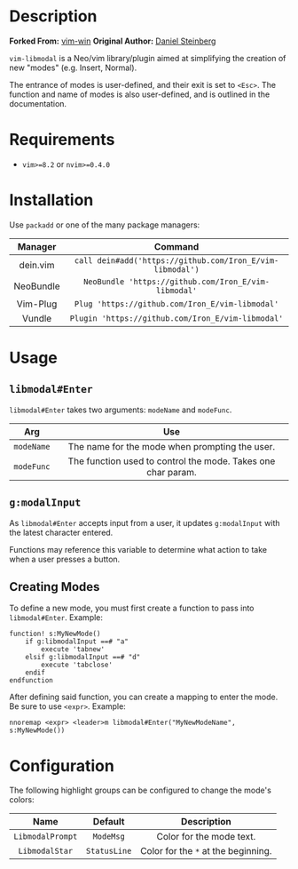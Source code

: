 # Description

__Forked From:__ [vim-win](https://github.com/dstein64/vim-win)
__Original Author:__ [Daniel Steinberg](https://www.dannyadam.com)

`vim-libmodal` is a Neo/vim library/plugin aimed at simplifying the creation of new "modes" (e.g. Insert, Normal).

The entrance of modes is user-defined, and their exit is set to `<Esc>`. The function and name of modes is also user-defined, and is outlined in the documentation.

# Requirements

* `vim>=8.2` or `nvim>=0.4.0`

# Installation

Use `packadd` or one of the many package managers:

| Manager   | Command                                                   |
|:---------:|:---------------------------------------------------------:|
| dein.vim  | `call dein#add('https://github.com/Iron_E/vim-libmodal')` |
| NeoBundle | `NeoBundle 'https://github.com/Iron_E/vim-libmodal'`      |
| Vim-Plug  | `Plug 'https://github.com/Iron_E/vim-libmodal'`           |
| Vundle    | `Plugin 'https://github.com/Iron_E/vim-libmodal'`         |

# Usage

## `libmodal#Enter`

`libmodal#Enter` takes two arguments: `modeName` and `modeFunc`.

| Arg        | Use                                                          |
|:----------:|:------------------------------------------------------------:|
| `modeName` | The name for the mode when prompting the user.               |
| `modeFunc` | The function used to control the mode. Takes one char param. |

## `g:modalInput`

As `libmodal#Enter` accepts input from a user, it updates `g:modalInput` with the latest character entered.

Functions may reference this variable to determine what action to take when a user presses a button.

## Creating Modes

To define a new mode, you must first create a function to pass into `libmodal#Enter`. Example:

```viml
function! s:MyNewMode()
	if g:libmodalInput ==# "a"
		execute 'tabnew'
	elsif g:libmodalInput ==# "d"
		execute 'tabclose'
	endif
endfunction
```

After defining said function, you can create a mapping to enter the mode. Be sure to use `<expr>`. Example:

```viml
nnoremap <expr> <leader>m libmodal#Enter("MyNewModeName", s:MyNewMode())
```

# Configuration

The following highlight groups can be configured to change the mode's colors:

| Name             | Default      | Description                         |
|:----------------:|:------------:|:-----------------------------------:|
| `LibmodalPrompt` | `ModeMsg`    | Color for the mode text.            |
| `LibmodalStar`   | `StatusLine` | Color for the `*` at the beginning. |
